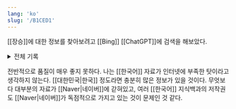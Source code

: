 ```yaml
---
lang: 'ko'
slug: '/B1CED1'
---
```


[[장승]]에 대한 정보를 찾아보려고 [[Bing]] [[ChatGPT]]에 검색을 해보았다.

<details>
<summary>전체 기록</summary>

> 나무로 만들고 마을 앞에 있는게 뭐지

- Searching for: `나무로 만들고 마을 앞에 있는게 뭐지`
- Searching for: `나무로 만든 건축물`
- Generating answers for you…

안녕하세요, 이것은 빙입니다. 😊

나무로 만들고 마을 앞에 있는 것은 여러 가지가 있을 수 있습니다. 예를 들어, 마을공동체의 일부로서 정보화 마을, 평화생태마을, 체험휴양마을, 자연생태우수마을, 마을기업, 희망마을 등의 종류가 있습니다[1](https://ko.wikipedia.org/wiki/%EB%A7%88%EC%9D%84%EA%B3%B5%EB%8F%99%EC%B2%B4). 또는, 나무로 만든 건축물이 있을 수 있습니다. 나무로 만든 건축물은 목구조 건축물이라고 하며, 환경친화적이고 내화성능이 뛰어난 장점이 있습니다[2](https://bing.com/search?q=%EB%82%98%EB%AC%B4%EB%A1%9C+%EB%A7%8C%EB%93%A0+%EA%B1%B4%EC%B6%95%EB%AC%BC). 최근에는 나무로 만든 고층 건물도 세계 곳곳에서 세워지고 있습니다[3](https://www.sciencetimes.co.kr/news/%EB%82%98%EB%AC%B4%EB%A1%9C-%EB%A7%8C%EB%93%A0-%EA%B3%A0%EC%B8%B5-%EC%95%84%ED%8C%8C%ED%8A%B8-%EC%84%B8%EC%9B%8C%EC%A7%84%EB%8B%A4/)[4](https://www.esquirekorea.co.kr/article/43037).

> 아니야 얼굴이 있고 신령 같은거야

Received message. 얼굴이 있고 신령 같은 것이라면, 토템이나 조각상일 수 있습니다. 토템은 원시 종교에서 신성한 존재나 자연 현상을 상징하는 물건이며, 조각상은 인물이나 동물 등을 모방하여 나무나 돌 등으로 만든 물건입니다. 마을 앞에 토템이나 조각상이 있는 이유는 다양할 수 있습니다. 예를 들어, 마을의 수호신이나 신앙의 표현, 예술적인 장식, 역사적인 유산 등이 있습니다.

> 그니까 그 한국에 있고 마을 앞에 있는 나무로 만든 토템이 뭐지

- Searching for: `한국에 있는 나무로 만든 토템`
- Generating answers for you…

한국에 있는 나무로 만든 토템이라면, 다음과 같은 것들이 있습니다.

- 원주민 유산, 조상, 중요한 문화 행사인 토템 기둥을 기념하기 위해 First Nation 회원들이 손으로 만든 예술 작품을 전 세계에서 찾아볼 수 있습니다. 그러나 그들은 또한 캐나다 원주민의 대중적인 문화적 관습이기도 합니다. [많은 토템 기둥은 조각에 좋은 부식 방지 목재이기 때문에 서부 적삼나무로 만들어집니다](https://yoair.com/ko/blog/anthropology-the-significance-of-totem-poles-found-in-canada/)[1](https://yoair.com/ko/blog/anthropology-the-significance-of-totem-poles-found-in-canada/). [한국에서는 캐나다 대사관 앞에 캐나다 원주민의 토템 기둥이 있습니다](https://blog.naver.com/PostView.nhn?blogId=shabana&logNo=220173871616)[2](https://blog.naver.com/PostView.nhn?blogId=shabana&logNo=220173871616).
- 나무로 만든 자동차는 나무로 만드는 자동차 제작자들이 만든 작품입니다. 나무로 만든 자동차는 주로 큰 토목공사현장에서 사용되는 중장비나 탱크로리와 같은 것들을 나무로 재현한 것입니다[3](https://www.joongang.co.kr/article/23604464). 한국에서는 나무로 만든 자동차를 전시하는 곳이 있습니다[4](https://www.joongang.co.kr/article/25039078).
- 나무로 만든 젓가락은 한국의 전통 식기입니다. 나무로 만든 젓가락은 주로 나무 또는 옻칠한 나무로 만들어지며, 음식을 집거나 섞는 데 사용합니다. 나무로 만든 젓가락은 치과 치료 솜씨에 도움이 된다고도 합니다. 한국에서는 나무로 만든 젓가락을 판매하는 곳이 많습니다.

> 아냐 다시 찾아봐 나무로 만든 한국의 토템. 마을 앞에 있어

- Searching for: `나무로 만든 한국의 토템 마을 앞`
- Generating answers for you…

나무로 만든 한국의 토템이라면, 다음과 같은 것들이 있습니다.

- 토템은 원시 종교에서 신성한 존재나 자연 현상을 상징하는 물건입니다. 토템은 주로 동물이나 식물을 모양으로 하여 나무나 돌 등으로 만듭니다. [한국에서는 뉴아일랜드 섬에 있는 토템 폴이나 우리라고 불리는 다채로운 선조상의 목조가 있습니다](https://ko.wikipedia.org/wiki/%ED%86%A0%ED%85%9C)[1](https://ko.wikipedia.org/wiki/%ED%86%A0%ED%85%9C).
- 깔레타 토르텔은 파타고니아 깊숙이 숨겨진 작은 마을입니다. 이 마을은 흙이 없고 나무로 만든 집들로 이루어져 있습니다. 마을 앞에는 나무로 만든 토템 같은 조각이 있습니다. 이 조각은 마을의 역사와 문화를 상징합니다[2](https://brunch.co.kr/@yookeunchang/1462).
- 꽃술은 꽃이 필 때를 이용하여 만드는 술입니다. 꽃술은 주로 봄에 도화주나 두견주, 가을에는 국화주를 만듭니다. 꽃술은 나무로 만든 통이나 대에 담아서 숙성시킵니다. [꽃술은 한국의 전통주 중 하나입니다](https://www.omynara.com/%ED%95%9C%EA%B5%AD%EC%9D%98-%EC%88%A0-%EC%9D%B4%EC%95%BC%EA%B8%B0-4-%ED%95%9C%EA%B5%AD%EC%9D%98-%EC%A0%84%ED%86%B5%EC%A3%BC-%EA%BD%83%EC%88%A0-%EC%86%8C%EB%82%98%EB%AC%B4%EC%88%A0-%EB%B0%B1/)[3](https://www.omynara.com/%ED%95%9C%EA%B5%AD%EC%9D%98-%EC%88%A0-%EC%9D%B4%EC%95%BC%EA%B8%B0-4-%ED%95%9C%EA%B5%AD%EC%9D%98-%EC%A0%84%ED%86%B5%EC%A3%BC-%EA%BD%83%EC%88%A0-%EC%86%8C%EB%82%98%EB%AC%B4%EC%88%A0-%EB%B0%B1/).

> 장승이라고 해. 장승에 대해서 알려줘.

- Searching for: `장승`
- Generating answers for you…

장승이라고 하면, 다음과 같은 내용을 알 수 있습니다.

- 장승은 마을 또는 절 입구 등에 세운 사람의 얼굴 모양을 새긴 기둥입니다. 장승은 마을의 경계를 표시하거나 귀신을 쫓는 마을의 수호신 역할을 합니다. [장승은 돌로 만든 석장승과 나무로 만든 목장승이 있으며, 지방에 따라 장승, 정성, 벅수, 법수, 당산할아버지, 수살목 등의 이름으로 불립니다](https://ko.wikipedia.org/wiki/%EC%9E%A5%EC%8A%B9)[1](https://ko.wikipedia.org/wiki/%EC%9E%A5%EC%8A%B9)[2](https://blog.naver.com/PostView.nhn?blogId=lesbul&logNo=202507655).
- 장승은 신라와 고려시대에는 역참 제도의 일부로, 국도나 관로를 안내하는 푯말로 사용되었습니다. 장승은 후, 장생, 장생표주, 목방장생표, 석적장생표, 석비장생표, 국장생, 황장생 등의 명칭으로 기록되었습니다. 장승은 조선시대에도 계속 사용되었으나, 1895년에 역참 제도가 폐지되면서 사라졌습니다[3](http://encykorea.aks.ac.kr/Contents/Index?contents_id=E0048619)[4](http://www.ns-times.com/news/view.php?bIdx=3326).
- 장승은 일제강점기에 조선총독부에 의해 미신적인 것으로 간주되어 철거되었습니다. 그러나 일부 지역에서는 장승을 보존하거나 새로 세우기도 하였습니다. 장승은 현재도 한국의 전통문화로 인식되고 있으며, 장승제, 장승마을, 돌하르방, 벅수 등의 형태로 전승되고 있습니다[5](https://m.blog.naver.com/9339june/221203778772)[6](https://blog.naver.com/PostView.nhn?blogId=miraclefish&logNo=30156458935).

</details>

전반적으로 품질이 매우 좋지 못하다.
나는 [[한국어]] 자료가 인터넷에 부족한 탓이라고 생각하지 않는다.
[[대한민국|한국]] 정도라면 충분히 많은 정보가 있을 것이다.
무엇보다 대부분의 자료가 [[Naver|네이버]]에 갇혀있고,
여러 [[한국어]] 지식백과의 저작권도 [[Naver|네이버]]가 독점적으로 가지고 있는 것이 문제인 것 같다.
